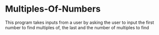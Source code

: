 # Multiples-Of-Numbers
This program takes inputs from a user by asking the user to input the first number to find multiples of, the last and the number of multiples to find
